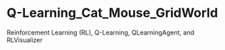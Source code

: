 # Q-Learning_Cat_Mouse_GridWorld
Reinforcement Learning (RL), Q-Learning, QLearningAgent, and RLVisualizer
